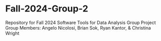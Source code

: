 # Fall-2024-Group-2
Repository for Fall 2024 Software Tools for Data Analysis Group Project
Group Members: Angelo Nicolosi, Brian Sok, Ryan Kantor, & Christina Wright



